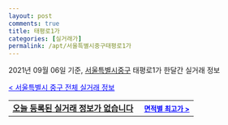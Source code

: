 ```yaml
---
layout: post
comments: true
title: 태평로1가
categories: [실거래가]
permalink: /apt/서울특별시중구태평로1가
---
```


2021년 09월 06일 기준, <a href="/apt/서울특별시중구">서울특별시중구</a> 태평로1가 한달간 실거래 정보

<a style="color: blue;" href="/apt/서울특별시중구">< 서울특별시 중구 전체 실거래 정보</a>
<!---- start ---->
<table>
  <tr>
    <td colspan="4" style="font-weight: bold;"><a href="/apt/서울특별시중구태평로1가{name_without_space}">오늘 등록된 실거래 정보가 없습니다</a> &nbsp;&nbsp;&nbsp; <a style="color: blue; font-size: smaller;" href="/apt/서울특별시중구태평로1가{name_without_space}">면적별 최고가 ></a></td>
  </tr>
    
</table>
<!---- end ---->
    